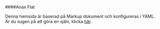 ####Anax Flat


Denna hemsida är baserad på Markup dokument och konfigureras i YAML.
Är du sugen på att göra en själv, klicka
[här](http://dbwebb.se/kunskap/bygg-me-sida-med-anax-flat).
